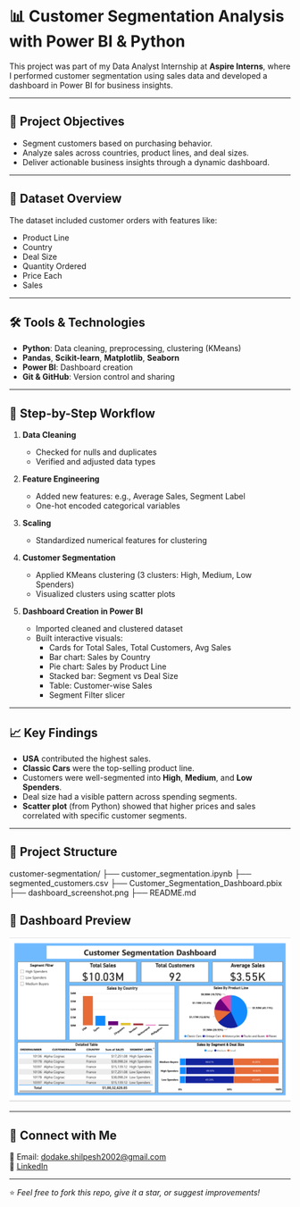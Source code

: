 # 📊 Customer Segmentation Analysis with Power BI & Python

This project was part of my Data Analyst Internship at **Aspire Interns**, where I performed customer segmentation using sales data and developed a dashboard in Power BI for business insights.

---

## 🧠 Project Objectives
- Segment customers based on purchasing behavior.
- Analyze sales across countries, product lines, and deal sizes.
- Deliver actionable business insights through a dynamic dashboard.

---

## 🔎 Dataset Overview
The dataset included customer orders with features like:
- Product Line
- Country
- Deal Size
- Quantity Ordered
- Price Each
- Sales

---

## 🛠 Tools & Technologies
- **Python**: Data cleaning, preprocessing, clustering (KMeans)
- **Pandas**, **Scikit-learn**, **Matplotlib**, **Seaborn**
- **Power BI**: Dashboard creation
- **Git & GitHub**: Version control and sharing

---

## 📌 Step-by-Step Workflow

1. **Data Cleaning**  
   - Checked for nulls and duplicates  
   - Verified and adjusted data types

2. **Feature Engineering**  
   - Added new features: e.g., Average Sales, Segment Label  
   - One-hot encoded categorical variables

3. **Scaling**  
   - Standardized numerical features for clustering

4. **Customer Segmentation**  
   - Applied KMeans clustering (3 clusters: High, Medium, Low Spenders)  
   - Visualized clusters using scatter plots

5. **Dashboard Creation in Power BI**  
   - Imported cleaned and clustered dataset  
   - Built interactive visuals:
     - Cards for Total Sales, Total Customers, Avg Sales
     - Bar chart: Sales by Country
     - Pie chart: Sales by Product Line
     - Stacked bar: Segment vs Deal Size
     - Table: Customer-wise Sales
     - Segment Filter slicer

---

## 📈 Key Findings

- **USA** contributed the highest sales.
- **Classic Cars** were the top-selling product line.
- Customers were well-segmented into **High**, **Medium**, and **Low Spenders**.
- Deal size had a visible pattern across spending segments.
- **Scatter plot** (from Python) showed that higher prices and sales correlated with specific customer segments.

---

## 📁 Project Structure

customer-segmentation/
├── customer_segmentation.ipynb
├── segmented_customers.csv
├── Customer_Segmentation_Dashboard.pbix
├── dashboard_screenshot.png
├── README.md


## 📸 Dashboard Preview

![Dashboard Screenshot](./dashboard_screenshot.png)

---

## 🔗 Connect with Me
📧 Email: dodake.shilpesh2002@gmail.com  
💼 [LinkedIn](https://linkedin.com/in/shilpesh-dodake-104861326/)

---

⭐ *Feel free to fork this repo, give it a star, or suggest improvements!*
